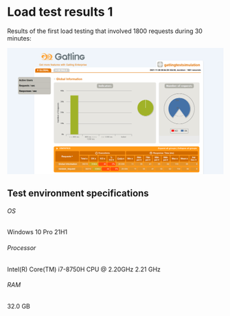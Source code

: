 # Load test results 1

Results of the first load testing that involved 1800 requests during 30 minutes:

![Load test result 1](load_test_result_1_1.PNG)

## Test environment specifications
###### OS
Windows 10 Pro 21H1
###### Processor
Intel(R) Core(TM) i7-8750H CPU @ 2.20GHz 2.21 GHz
###### RAM
32.0 GB
